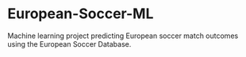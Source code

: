 # European-Soccer-ML
Machine learning project predicting European soccer match outcomes using the European Soccer Database.
